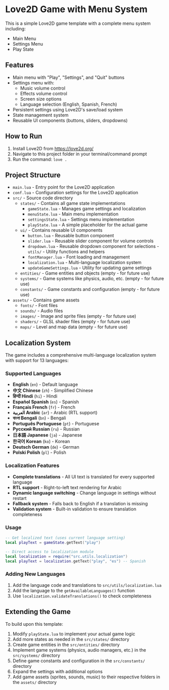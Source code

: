# Love2D Game with Menu System

This is a simple Love2D game template with a complete menu system including:
- Main Menu
- Settings Menu
- Play State

## Features

- Main menu with "Play", "Settings", and "Quit" buttons
- Settings menu with:
  - Music volume control
  - Effects volume control
  - Screen size options
  - Language selection (English, Spanish, French)
- Persistent settings using Love2D's save/load system
- State management system
- Reusable UI components (buttons, sliders, dropdowns)

## How to Run

1. Install Love2D from https://love2d.org/
2. Navigate to this project folder in your terminal/command prompt
3. Run the command: `love .`

## Project Structure

- `main.lua` - Entry point for the Love2D application
- `conf.lua` - Configuration settings for the Love2D application
- `src/` - Source code directory
  - `states/` - Contains all game state implementations
    - `gameState.lua` - Manages game settings and localization
    - `menuState.lua` - Main menu implementation
    - `settingsState.lua` - Settings menu implementation
    - `playState.lua` - A simple placeholder for the actual game
  - `ui/` - Contains reusable UI components
    - `button.lua` - Reusable button component
    - `slider.lua` - Reusable slider component for volume controls
    - `dropdown.lua` - Reusable dropdown component for selections  - `utils/` - Utility functions and helpers
    - `fontManager.lua` - Font loading and management
    - `localization.lua` - Multi-language localization system
    - `updateGameSettings.lua` - Utility for updating game settings
  - `entities/` - Game entities and objects (empty - for future use)
  - `systems/` - Game systems like physics, audio, etc. (empty - for future use)
  - `constants/` - Game constants and configuration (empty - for future use)
- `assets/` - Contains game assets
  - `fonts/` - Font files
  - `sounds/` - Audio files
  - `images/` - Image and sprite files (empty - for future use)
  - `shaders/` - GLSL shader files (empty - for future use)
  - `maps/` - Level and map data (empty - for future use)

## Localization System

The game includes a comprehensive multi-language localization system with support for 13 languages:

### Supported Languages
- **English** (`en`) - Default language
- **中文 Chinese** (`zh`) - Simplified Chinese
- **हिन्दी Hindi** (`hi`) - Hindi
- **Español Spanish** (`es`) - Spanish
- **Français French** (`fr`) - French  
- **العربية Arabic** (`ar`) - Arabic (RTL support)
- **বাংলা Bengali** (`bn`) - Bengali
- **Português Portuguese** (`pt`) - Portuguese
- **Русский Russian** (`ru`) - Russian
- **日本語 Japanese** (`ja`) - Japanese
- **한국어 Korean** (`ko`) - Korean
- **Deutsch German** (`de`) - German
- **Polski Polish** (`pl`) - Polish

### Localization Features
- **Complete translations** - All UI text is translated for every supported language
- **RTL support** - Right-to-left text rendering for Arabic
- **Dynamic language switching** - Change language in settings without restart
- **Fallback system** - Falls back to English if a translation is missing
- **Validation system** - Built-in validation to ensure translation completeness

### Usage
```lua
-- Get localized text (uses current language setting)
local playText = gameState.getText("play")

-- Direct access to localization module
local localization = require("src.utils.localization")
local playText = localization.getText("play", "es") -- Spanish
```

### Adding New Languages
1. Add the language code and translations to `src/utils/localization.lua`
2. Add the language to the `getAvailableLanguages()` function
3. Use `localization.validateTranslations()` to check completeness

## Extending the Game

To build upon this template:
1. Modify `playState.lua` to implement your actual game logic
2. Add more states as needed in the `src/states/` directory
3. Create game entities in the `src/entities/` directory
4. Implement game systems (physics, audio managers, etc.) in the `src/systems/` directory
5. Define game constants and configuration in the `src/constants/` directory
6. Expand the settings with additional options
7. Add game assets (sprites, sounds, music) to their respective folders in the `assets/` directory
